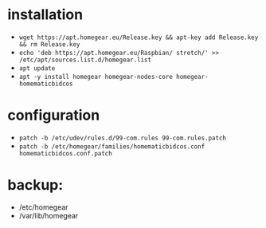 # installation
 - `wget https://apt.homegear.eu/Release.key && apt-key add Release.key && rm Release.key`
 - `echo 'deb https://apt.homegear.eu/Raspbian/ stretch/' >> /etc/apt/sources.list.d/homegear.list`
 - `apt update`
 - `apt -y install homegear homegear-nodes-core homegear-homematicbidcos`

# configuration
 - `patch -b /etc/udev/rules.d/99-com.rules 99-com.rules.patch`
 - `patch -b /etc/homegear/families/homematicbidcos.conf homematicbidcos.conf.patch`

# backup:
 - /etc/homegear
 - /var/lib/homegear
